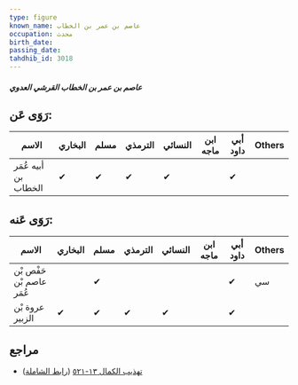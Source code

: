 ```yaml
---
type: figure
known_name: عاصم بن عمر بن الخطاب
occupation: محدث
birth_date:
passing_date:
tahdhib_id: 3018
---
```

##### عاصم بن عمر بن الخطاب القرشي العدوي

## رَوَى عَن:
| الاسم                | البخاري | مسلم | الترمذي | النسائي | ابن ماجه | أبي داود | Others |
| -------------------- | ------- | ---- | ------- | ------- | -------- | -------- | ------ |
| أبيه عُمَر بن الخطاب | ✔       | ✔    | ✔       | ✔       |          | ✔        |        |
## رَوَى عَنه:
| الاسم                    | البخاري | مسلم | الترمذي | النسائي | ابن ماجه | أبي داود | Others |
| ------------------------ | ------- | ---- | ------- | ------- | -------- | -------- | ------ |
| حَفْص بْن عاصم بْن عُمَر |         | ✔    |         |         |          | ✔        | سي     |
| عروة بْن الزبير          | ✔       | ✔    | ✔       | ✔       |          | ✔        |        |
## مراجع
- [تهذيب الكمال ١٣-٥٢١](obsidian://open?vault=Tahdhib-al-Kamal&file=Figures/٣٠١٨-عاصم%20بن%20عمر%20بن%20الخطاب%20القرشي%20العدوي) ([رابط الشاملة](https://shamela.ws/book/3722/6902))